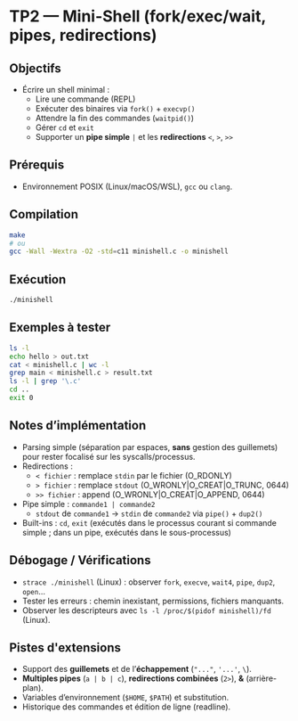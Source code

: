 # TP2 — Mini-Shell (fork/exec/wait, pipes, redirections)

## Objectifs
- Écrire un shell minimal :
  - Lire une commande (REPL)
  - Exécuter des binaires via `fork()` + `execvp()`
  - Attendre la fin des commandes (`waitpid()`)
  - Gérer `cd` et `exit`
  - Supporter un **pipe simple** `|` et les **redirections** `<`, `>`, `>>`

## Prérequis
- Environnement POSIX (Linux/macOS/WSL), `gcc` ou `clang`.

## Compilation
```bash
make
# ou
gcc -Wall -Wextra -O2 -std=c11 minishell.c -o minishell
```

## Exécution
```bash
./minishell
```

## Exemples à tester
```bash
ls -l
echo hello > out.txt
cat < minishell.c | wc -l
grep main < minishell.c > result.txt
ls -l | grep '\.c'
cd ..
exit 0
```

## Notes d’implémentation
- Parsing simple (séparation par espaces, **sans** gestion des guillemets) pour rester focalisé sur les syscalls/processus.
- Redirections :
  - `< fichier` : remplace `stdin` par le fichier (O_RDONLY)
  - `> fichier` : remplace `stdout` (O_WRONLY|O_CREAT|O_TRUNC, 0644)
  - `>> fichier` : append (O_WRONLY|O_CREAT|O_APPEND, 0644)
- Pipe simple : `commande1 | commande2`
  - `stdout` de `commande1` -> `stdin` de `commande2` via `pipe()` + `dup2()`
- Built-ins : `cd`, `exit` (exécutés dans le processus courant si commande simple ; dans un pipe, exécutés dans le sous-processus)

## Débogage / Vérifications
- `strace ./minishell` (Linux) : observer `fork`, `execve`, `wait4`, `pipe`, `dup2`, `open`…
- Tester les erreurs : chemin inexistant, permissions, fichiers manquants.
- Observer les descripteurs avec `ls -l /proc/$(pidof minishell)/fd` (Linux).

## Pistes d'extensions
- Support des **guillemets** et de l’**échappement** (`"..."`, `'...'`, `\`).
- **Multiples pipes** (`a | b | c`), **redirections combinées** (`2>`), **&** (arrière-plan).
- Variables d’environnement (`$HOME`, `$PATH`) et substitution.
- Historique des commandes et édition de ligne (readline).
